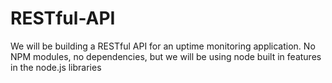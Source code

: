 # RESTful-API
We will be building a RESTful API for an uptime monitoring application.  No NPM modules, no dependencies, but we will be using node built in features in the node.js libraries

